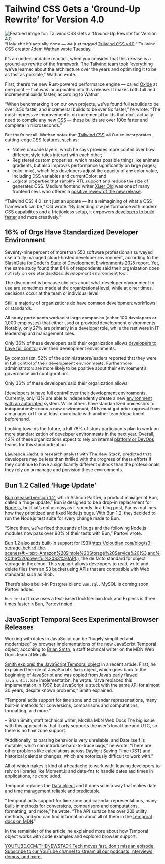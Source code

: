 # Tailwind CSS Gets a ‘Ground-Up Rewrite’ for Version 4.0
![Featued image for: Tailwind CSS Gets a ‘Ground-Up Rewrite’ for Version 4.0](https://cdn.thenewstack.io/media/2024/04/d8b458d6-dev_news_img-2-2-1024x577.png)
“Holy shit it’s actually done — we just tagged [Tailwind CSS v4.0](https://tailwindcss.com/blog/tailwindcss-v4),” Tailwind CSS creator [Adam Wathan](https://www.linkedin.com/in/adam-wathan-9418984a/?originalSubdomain=ca) wrote Tuesday.

It’s an understandable reaction, when you consider that this release is a ground-up rewrite of the framework. The Tailwind team took “everything we’ve learned about the architecture over the years and optimizing it to be as fast as possible,” Wathan wrote.

First, there’s the new Rust-powered performance engine — called [Oxide](https://tailwindcss.com/blog/tailwindcss-v4-alpha) at one point — that was incorporated into this release. It makes both full and incremental builds faster, according to Wathan.

“When benchmarking it on our own projects, we’ve found full rebuilds to be over 3.5x faster, and incremental builds to be over 8x faster,” he wrote. “The most impressive improvement is on incremental builds that don’t actually need to compile any new [CSS](https://thenewstack.io/css-in-js-and-react-server-components-a-developer-guide/) — these builds are over 100x faster and complete in microseconds.”

But that’s not all. Wathan notes that [Tailwind CSS](https://thenewstack.io/tailwind-css-for-developers-style-without-using-css-code/) v4.0 also incorporates cutting-edge CSS features, such as:

- Native cascade layers, which he says provides more control over how different style rules interact with each other;
- Registered custom properties, which makes possible things like animate gradients, but also improves performance significantly on large pages;
- color-mix(), which lets developers adjust the opacity of any color value, including CSS variables and currentColor; and
- Logical properties that simplify RTL support and reduce the size of generated CSS.
Medium frontend writer [Xiuer Old](https://xiuerold.medium.com/about) was one of many frontend devs who offered a [positive review of the new release](https://xiuerold.medium.com/tailwind-css-4-0-is-here-whats-new-and-why-it-matters-580849f70820).

“Tailwind CSS 4.0 isn’t just an update — it’s a reimagining of what a CSS framework can be,” Old wrote. “By blending raw performance with modern CSS capabilities and a frictionless setup, it empowers [developers to build faster](https://thenewstack.io/newly-stable-next-js-compiler-faster-supports-larger-builds/) and more creatively.”

## 16% of Orgs Have Standardized Developer Environment
Seventy-nine percent of more than 550 software professionals surveyed use a fully managed cloud-hosted developer environment, according to the [SlashData for Coder’s State of Development Environments 2025](https://coder.com/blog/insights-and-key-findings-from-the-state-of-development-environments-2025-report) report. Yet, the same study found that 84% of respondents said their organization does not rely on one standardized development environment tool.

The disconnect is because choices about what developer environment to use are sometimes made at the organizational level, while at other times, decisions occur at the team or individual level.

Still, a majority of organizations do have common development workflows or standards.

All study participants worked at large companies (either 100 developers or 1,000 employees) that either used or provided development environments. Notably, only 27% are primarily in a developer role, while the rest were in IT leadership and management roles.

Only 36% of these developers said their organization allows [developers to have full control](https://thenewstack.io/ambassador-labs-combats-tool-sprawl-with-developer-control-plane/) over their development environments.

By comparison, 52% of the administrators/leaders reported that they were in full control of their development environments. Furthermore, administrators are more likely to be positive about their environment’s governance and configurations.

Only 36% of these developers said their organization allows

[developers to have full control]over their development environments.
Currently, only 13% are able to independently create a new [environment with an automated](https://thenewstack.io/gitpod-brings-automated-environments-to-jetbrains-ides/) system. While others have standardized processors to independently create a new environment, 45% must get prior approval from a manager or IT or at least coordinate with another team/department beforehand.

Looking towards the future, a full 78% of study participants plan to work on more standardization of developer environments in the next year. Overall, 42% of these organizations expect to rely on internal [platform or DevOps](https://thenewstack.io/how-platform-engineering-helps-manage-innovation-responsibly/) teams for this standardization.

[Lawrence Hecht](https://thenewstack.io/author/lawrence-hecht/), a research analyst with The New Stack, predicted that developers may be less than thrilled with the progress of these efforts if they continue to have a significantly different outlook than the professionals they rely on to manage and provision these environments.
## Bun 1.2 Called ‘Huge Update’
[Bun released version 1.2](https://bun.sh/blog/bun-v1.2), which Ashcon Partovi, a product manager at Bun, called a “huge update.”
Bun is designed to be a drop-in replacement for [Node.js](https://thenewstack.io/whats-in-the-new-node-js-and-how-do-you-install-it/), but that’s not as easy as it sounds. In a blog post, Partovi outlines how they prioritized and fixed Node.js bugs. With Bun 1.2, they decided to run the Node.js test suite for every change made to Bun.

“Since then, we’ve fixed thousands of bugs and the following Node.js modules now pass over 90% of their tests with Bun,” Partovi wrote.

Bun 1.2 also adds built-in support for [S3](https://cloudian.com/blog/s3-storage-behind-the-scenes/#:~:text=Amazon%20Simple%20Storage%20Service%20(S3,and%20the%20powerful%20S3%20API.), the de facto standard for object storage in the cloud. This support allows developers to read, write and delete files from an S3 bucket using APIs that are compatible with Web standards such as Blob.

There’s also a built-in Postgres client: `Bun.sql`
. MySQL is coming soon, Partovi added.

`bun install`
now uses a text-based lockfile: bun.lock and Express is three times faster in Bun, Partovi noted.
## JavaScript Temporal Sees Experimental Browser Releases
Working with dates in JavaScript can be “hugely simplified and modernized” by browser implementations of the new JavaScript Temporal object, according to [Brian Smith](https://www.linkedin.com/in/bsmth/?originalSubdomain=de), a staff technical writer on the MDN Web Docs team at Mozilla.

[Smith explored the JavaScript Temporal object](https://developer.mozilla.org/en-US/blog/javascript-temporal-is-coming/) in a recent article. First, he explained the role of JavaScript’s `Data`
object, which goes back to the beginning of JavaScript and was copied from Java’s early flawed `java.until.Date`
implementation, he wrote.
“Java replaced this implementation in 1997, but JavaScript is stuck with the same API for almost 30 years, despite known problems,” Smith explained.

“Temporal adds support for time zone and calendar representations, many built-in methods for conversions, comparisons and computations, formatting, and more.”

– Brian Smith, staff technical writer, Mozilla MDN Web Docs
The big issue with this approach is that it only supports the user’s local time and UTC, so there is no time zone support.

“Additionally, its parsing behavior is very unreliable, and Date itself is mutable, which can introduce hard-to-trace bugs,” he wrote. “There are other problems like calculations across Daylight Saving Time (DST) and historical calendar changes, which are notoriously difficult to work with.”

All of which makes it kind of a headache to work with, leaving developers to rely on libraries like Moment.js and date-fns to handle dates and times in applications, he concluded.

Temporal replaces the [Data object](https://developer.mozilla.org/en-US/docs/Web/JavaScript/Reference/Global_Objects/Date) and it does so in a way that makes date and time management reliable and predictable.

“Temporal adds support for time zone and calendar representations, many built-in methods for conversions, comparisons and computations, formatting, and more,” he wrote. “The API surface has over 200 utility methods, and you can find information about all of them in the [Temporal docs on MDN](https://developer.mozilla.org/en-US/docs/Web/JavaScript/Reference/Global_Objects/Temporal).”

In the remainder of the article, he explained more about how Temporal object works with code examples and explored browser support.

[
YOUTUBE.COM/THENEWSTACK
Tech moves fast, don't miss an episode. Subscribe to our YouTube
channel to stream all our podcasts, interviews, demos, and more.
](https://youtube.com/thenewstack?sub_confirmation=1)